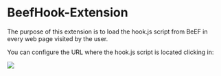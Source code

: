 # BeefHook-Extension

The purpose of this extension is to load the hook.js script from BeEF in every web page visited by the user.

You can configure the URL where the hook.js script is located clicking in:

![](https://github.com/carlospolop/BeefHook-Extension/blob/master/opt-image.png)


